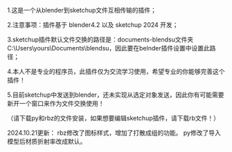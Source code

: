 1.这是一个从blender到sketchup文件互相传输的插件；

2.注意事项：插件基于 blender4.2 以及 sketchup 2024 开发；

3.sketchup插件默认文件交换的路径是：documents-blendsu文件夹C:\Users\yours\Documents\blendsu，因此要在belnder插件设置中设置此路径；

4.本人不是专业的程序员，此插件仅为交流学习使用，希望专业的你能够完善这个插件！

5.目前sketchup中发送到blender，还未实现从选定对象发送，因此你有可能需要新开一个窗口来作为文件交换使用！

（请下载py和rbz的文件安装，如果想要编辑sketchup插件，请下载rb文件！）

2024.10.21更新：
rbz修改了图标样式，增加了打散成组的功能。
py修改了导入模型后材质折射率改成默认。
